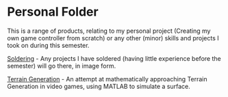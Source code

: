 # Personal Folder

This is a range of products, relating to my personal project (Creating my own game controller from scratch) or any other (minor) skills and projects I took on during this semester.

[Soldering](./Soldering/) - Any projects I have soldered (having little experience before the semester) will go there, in image form.

[Terrain Generation](./Terrain%20Generation/) - An attempt at mathematically approaching Terrain Generation in video games, using MATLAB to simulate a surface.
